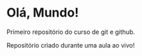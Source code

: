 # Olá, Mundo!

 Primeiro repositório do curso de git e github.

 Repositório criado durante uma aula ao vivo!

